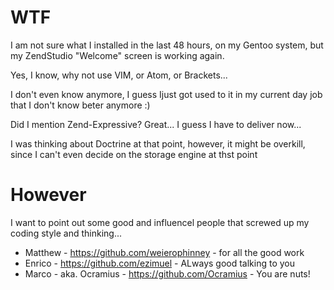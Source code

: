 # WTF

I am not sure what I installed in the last 48 hours, on my Gentoo system, but my ZendStudio "Welcome" screen is working again.

Yes, I know, why not use VIM, or Atom, or Brackets...

I don't even know anymore, I guess Ijust got used to it in my current day job that I don't know beter anymore :)

Did I mention Zend-Expressive? Great... I guess I have to deliver now...

I was thinking about Doctrine at that point, however, it might be overkill, since I can't even decide on the storage engine at thst point


# However
I want to point out some good and influencel people that screwed up my coding style and thinking...
- Matthew - https://github.com/weierophinney - for all the good work
- Enrico - https://github.com/ezimuel - ALways good talking to you
- Marco - aka. Ocramius - https://github.com/Ocramius - You are nuts!
